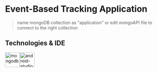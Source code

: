 # Event-Based Tracking Application

> name mongoDB collection as "application" or edit mongoAPI file to connect to the right collection

## Technologies & IDE

<div>
  <img style="float: left" src="https://webimages.mongodb.com/_com_assets/cms/MongoDB_Logo_FullColorBlack_RGB-4td3yuxzjs.png?auto=format%2Ccompress" height="48" alt="mongodb">

  <img style="float: left" src="https://2.bp.blogspot.com/-tzm1twY_ENM/XlCRuI0ZkRI/AAAAAAAAOso/BmNOUANXWxwc5vwslNw3WpjrDlgs9PuwQCLcBGAsYHQ/s1600/pasted%2Bimage%2B0.png" height="48" alt="android-studio">
</div>
